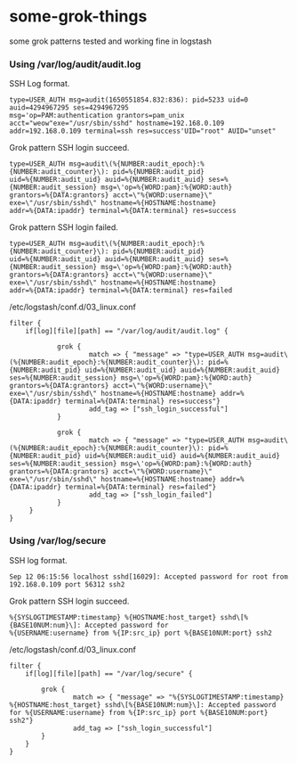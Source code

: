 # some-grok-things
some grok patterns tested and working fine in logstash

### Using /var/log/audit/audit.log

SSH Log format.

    type=USER_AUTH msg=audit(1650551854.832:836): pid=5233 uid=0 auid=4294967295 ses=4294967295 
    msg='op=PAM:authentication grantors=pam_unix acct="weow"exe="/usr/sbin/sshd" hostname=192.168.0.109 
    addr=192.168.0.109 terminal=ssh res=success'UID="root" AUID="unset"
    
Grok pattern SSH login succeed.

    type=USER_AUTH msg=audit\(%{NUMBER:audit_epoch}:%{NUMBER:audit_counter}\): pid=%{NUMBER:audit_pid} 
    uid=%{NUMBER:audit_uid} auid=%{NUMBER:audit_auid} ses=%{NUMBER:audit_session} msg=\'op=%{WORD:pam}:%{WORD:auth} 
    grantors=%{DATA:grantors} acct=\"%{WORD:username}\" exe=\"/usr/sbin/sshd\" hostname=%{HOSTNAME:hostname} 
    addr=%{DATA:ipaddr} terminal=%{DATA:terminal} res=success

Grok pattern SSH login failed.

    type=USER_AUTH msg=audit\(%{NUMBER:audit_epoch}:%{NUMBER:audit_counter}\): pid=%{NUMBER:audit_pid} 
    uid=%{NUMBER:audit_uid} auid=%{NUMBER:audit_auid} ses=%{NUMBER:audit_session} msg=\'op=%{WORD:pam}:%{WORD:auth} 
    grantors=%{DATA:grantors} acct=\"%{WORD:username}\" exe=\"/usr/sbin/sshd\" hostname=%{HOSTNAME:hostname} 
    addr=%{DATA:ipaddr} terminal=%{DATA:terminal} res=failed

/etc/logstash/conf.d/03_linux.conf

    filter {
        if[log][file][path] == "/var/log/audit/audit.log" {
        
                grok {
                        match => { "message" => "type=USER_AUTH msg=audit\(%{NUMBER:audit_epoch}:%{NUMBER:audit_counter}\): pid=%{NUMBER:audit_pid} uid=%{NUMBER:audit_uid} auid=%{NUMBER:audit_auid} ses=%{NUMBER:audit_session} msg=\'op=%{WORD:pam}:%{WORD:auth} grantors=%{DATA:grantors} acct=\"%{WORD:username}\" exe=\"/usr/sbin/sshd\" hostname=%{HOSTNAME:hostname} addr=%{DATA:ipaddr} terminal=%{DATA:terminal} res=success"}
                        add_tag => ["ssh_login_successful"]
                }

                grok {
                        match => { "message" => "type=USER_AUTH msg=audit\(%{NUMBER:audit_epoch}:%{NUMBER:audit_counter}\): pid=%{NUMBER:audit_pid} uid=%{NUMBER:audit_uid} auid=%{NUMBER:audit_auid} ses=%{NUMBER:audit_session} msg=\'op=%{WORD:pam}:%{WORD:auth} grantors=%{DATA:grantors} acct=\"%{WORD:username}\" exe=\"/usr/sbin/sshd\" hostname=%{HOSTNAME:hostname} addr=%{DATA:ipaddr} terminal=%{DATA:terminal} res=failed"}
                        add_tag => ["ssh_login_failed"]
                }
         }
    }
    
### Using /var/log/secure

SSH log format.

    Sep 12 06:15:56 localhost sshd[16029]: Accepted password for root from 192.168.0.109 port 56312 ssh2 

Grok pattern SSH login succeed.

    %{SYSLOGTIMESTAMP:timestamp} %{HOSTNAME:host_target} sshd\[%{BASE10NUM:num}\]: Accepted password for
    %{USERNAME:username} from %{IP:src_ip} port %{BASE10NUM:port} ssh2

/etc/logstash/conf.d/03_linux.conf

    filter {
        if[log][file][path] == "/var/log/secure" {
    
            grok {
                    match => { "message" => "%{SYSLOGTIMESTAMP:timestamp} %{HOSTNAME:host_target} sshd\[%{BASE10NUM:num}\]: Accepted password for %{USERNAME:username} from %{IP:src_ip} port %{BASE10NUM:port} ssh2"}
                    add_tag => ["ssh_login_successful"]
            }
        }
    }
